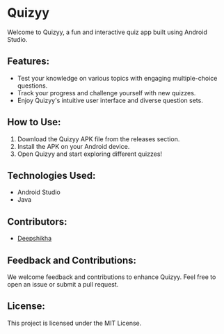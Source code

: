 # Quizyy

Welcome to Quizyy, a fun and interactive quiz app built using Android Studio.

## Features:
- Test your knowledge on various topics with engaging multiple-choice questions.
- Track your progress and challenge yourself with new quizzes.
- Enjoy Quizyy's intuitive user interface and diverse question sets.

## How to Use:
1. Download the Quizyy APK file from the releases section.
2. Install the APK on your Android device.
3. Open Quizyy and start exploring different quizzes!

## Technologies Used:
- Android Studio
- Java

## Contributors:
- [Deepshikha](https://github.com/deepshikha2053)

## Feedback and Contributions:
We welcome feedback and contributions to enhance Quizyy. Feel free to open an issue or submit a pull request.

## License:
This project is licensed under the MIT License.
